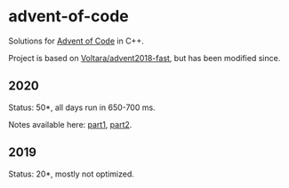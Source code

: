 # advent-of-code

Solutions for [Advent of Code](http://adventofcode.com/) in C++.

Project is based on [Voltara/advent2018-fast](https://github.com/Voltara/advent2018-fast), but has been modified since.


## 2020

Status: 50*, all days run in 650-700 ms.

Notes available here:
[part1](https://yanto.fi/2021/03/advent-of-code-2020/),
[part2](https://yanto.fi/2021/05/advent-of-code-2020-part-2/).

## 2019

Status: 20*, mostly not optimized.
